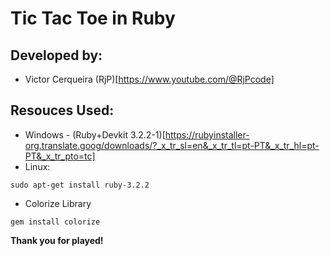 # Tic Tac Toe in Ruby

## Developed by:
- Victor Cerqueira (RjP)[https://www.youtube.com/@RjPcode]

## Resouces Used:
- Windows - (Ruby+Devkit 3.2.2-1)[https://rubyinstaller-org.translate.goog/downloads/?_x_tr_sl=en&_x_tr_tl=pt-PT&_x_tr_hl=pt-PT&_x_tr_pto=tc]
- Linux:
```
sudo apt-get install ruby-3.2.2
```

- Colorize Library
```
gem install colorize
```

**Thank you for played!**
